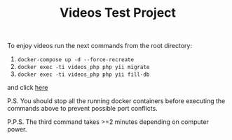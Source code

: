 <p align="center">
    <h1 align="center">Videos Test Project</h1>
    <br>
</p>

To enjoy videos run the next commands from the root directory:
1. ```docker-compose up -d --force-recreate```
2. ```docker exec -ti videos_php php yii migrate```
3. ```docker exec -ti videos_php php yii fill-db```

and click [here](http://127.0.0.1/video)

P.S. You should stop all the running docker containers before executing the commands above to prevent possible port conflicts.

P.P.S. The third command takes >=2 minutes depending on computer power.
